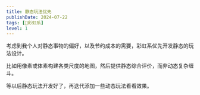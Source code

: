 ```yaml
---
title: 静态玩法优先
publishDate: 2024-07-22
tags: [🌈彩虹系]
level: 1
---
```


考虑到我个人对静态事物的偏好，以及节约成本的需要，彩虹系优先开发静态的玩法设计。

比如用像素或体素构建各类尺度的地图，然后提供静态综合评价，而非动态复杂缠斗。

等以后静态玩法开发好了，再迭代添加一些动态玩法看看效果。

